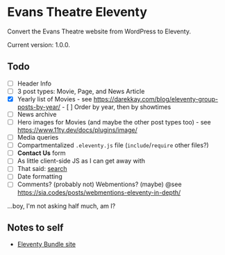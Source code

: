 # Evans Theatre Eleventy

Convert the Evans Theatre website from WordPress to Eleventy.

Current version: 1.0.0.

## Todo
- [ ] Header Info
- [ ] 3 post types: Movie, Page, and News Article
- [x] Yearly list of Movies - see https://darekkay.com/blog/eleventy-group-posts-by-year/
      - [ ] Order by year, then by showtimes
- [ ] News archive
- [ ] Hero images for Movies (and maybe the other post types too) - see https://www.11ty.dev/docs/plugins/image/
- [ ] Media queries
- [ ] Compartmentalized `.eleventy.js` file (`include`/`require` other files?)
- [ ] **Contact Us** form
- [ ] As little client-side JS as I can get away with
- [ ] That said: [search](https://rknight.me/using-pagefind-with-eleventy-for-search/)
- [ ] Date formatting
- [ ] Comments? (probably not) Webmentions? (maybe) @see https://sia.codes/posts/webmentions-eleventy-in-depth/

...boy, I'm not asking half much, am I?

## Notes to self

- [Eleventy Bundle site](https://11tybundle.dev/categories/)